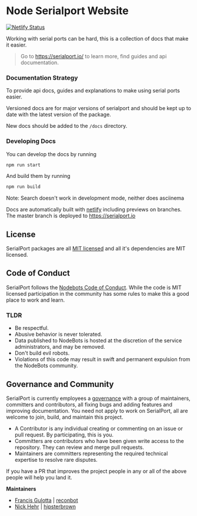 # Node Serialport Website
[![Netlify Status](https://api.netlify.com/api/v1/badges/8a75bc09-2cea-4b0b-80ed-cb16b2fa2c9c/deploy-status)](https://app.netlify.com/sites/serene-wescoff-3305e5/deploys)

Working with serial ports can be hard, this is a collection of docs that make it easier.

> Go to https://serialport.io/ to learn more, find guides and api documentation.

### Documentation Strategy
To provide api docs, guides and explanations to make using serial ports easier.

Versioned docs are for major versions of serialport and should be kept up to date with the latest version of the package.

New docs should be added to the `/docs` directory.

### Developing Docs

You can develop the docs by running

```bash
npm run start
```

And build them by running
```bash
npm run build
```

Note: Search doesn't work in development mode, neither does asciinema

Docs are automatically built with [netlify](https://www.netlify.com/pricing/) including previews on branches. The master branch is deployed to https://serialport.io

## License
SerialPort packages are all [MIT licensed](LICENSE) and all it's dependencies are MIT licensed.

## Code of Conduct
SerialPort follows the [Nodebots Code of Conduct](http://nodebots.io/conduct.html). While the code is MIT licensed participation in the community has some rules to make this a good place to work and learn.

### TLDR
- Be respectful.
- Abusive behavior is never tolerated.
- Data published to NodeBots is hosted at the discretion of the service administrators, and may be removed.
- Don't build evil robots.
- Violations of this code may result in swift and permanent expulsion from the NodeBots community.

## Governance and Community

SerialPort is currently employees a [governance](https://medium.com/the-node-js-collection/healthy-open-source-967fa8be7951) with a group of maintainers, committers and contributors, all fixing bugs and adding features and improving documentation. You need not apply to work on SerialPort, all are welcome to join, build, and maintain this project.

- A Contributor is any individual creating or commenting on an issue or pull request. By participating, this is you.
- Committers are contributors who have been given write access to the repository. They can review and merge pull requests.
- Maintainers are committers representing the required technical expertise to resolve rare disputes.

If you have a PR that improves the project people in any or all of the above people will help you land it.

**Maintainers**

- [Francis Gulotta](https://twitter.com/reconbot) | [reconbot](https://github.com/reconbot)
- [Nick Hehr](https://twitter.com/hipsterbrown) | [hipsterbrown](https://github.com/hipsterbrown)
